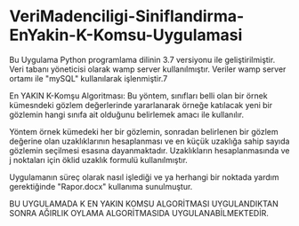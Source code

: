 # VeriMadenciligi-Siniflandirma-EnYakin-K-Komsu-Uygulamasi

Bu Uygulama Python programlama dilinin 3.7 versiyonu ile geliştirilmiştir.
Veri tabanı yöneticisi olarak wamp server kullanılmıştır. Veriler wamp server ortamı ile "mySQL" kullanılarak işlenmiştir.7

En YAKIN K-Komşu Algoritması: Bu yöntem, sınıfları belli olan bir örnek kümesndeki gözlem değerlerinde yararlanarak
örneğe katılacak yeni bir gözlemin hangi sınıfa ait olduğunu belirlemek amacı ile kullanılır.

Yöntem örnek kümedeki her bir gözlemin, sonradan belirlenen bir gözlem değerine olan uzaklıklarının hesaplanması ve en küçük
uzaklığa sahip sayıda gözlemin seçilmesi esasına dayanmaktadır.
Uzaklıkların hesaplanmasında ve j noktaları için öklid uzaklık formulü kullanılmıştır.

Uygulamanın süreç olarak nasıl işlediği ve ya herhangi bir noktada yardım gerektiğinde "Rapor.docx" kullanıma sunulmuştur.

BU UYGULAMADA K EN YAKIN KOMSU ALGORİTMASI UYGULANDIKTAN SONRA AĞIRLIK OYLAMA ALGORİTMASIDA UYGULANABİLMEKTEDİR.
